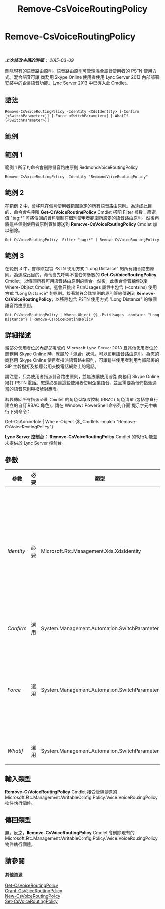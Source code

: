 ﻿---
title: Remove-CsVoiceRoutingPolicy
TOCTitle: Remove-CsVoiceRoutingPolicy
ms:assetid: 3729e908-5c0d-4970-bdff-5869ba2082c9
ms:mtpsurl: https://technet.microsoft.com/zh-tw/library/JJ204799(v=OCS.15)
ms:contentKeyID: 49290579
ms.date: 08/10/2015
mtps_version: v=OCS.15
ms.translationtype: HT
---

# Remove-CsVoiceRoutingPolicy

 

_**上次修改主題的時間：** 2015-03-09_

刪除現有的語音路由原則。語音路由原則可管理混合語音使用者的 PSTN 使用方式。混合語音可讓 商務用 Skype Online 使用者使用 Lync Server 2013 內部部署安裝中的企業語音功能。Lync Server 2013 中已導入此 Cmdlet。

## 語法

    Remove-CsVoiceRoutingPolicy -Identity <XdsIdentity> [-Confirm [<SwitchParameter>]] [-Force <SwitchParameter>] [-WhatIf [<SwitchParameter>]]

## 範例

## 範例 1

範例 1 所示的命令會刪除語音路由原則 RedmondVoiceRoutingPolicy

    Remove-CsVoiceRoutingPolicy -Identity "RedmondVoiceRoutingPolicy"

## 範例 2

在範例 2 中，會移除在個別使用者範圍設定的所有語音路由原則。為達成此目的，命令會先呼叫 **Get-CsVoiceRoutingPolicy** Cmdlet 搭配 Filter 參數；篩選值 "tag:\*" 可將傳回的資料限制在個別使用者範圍所設定的語音路由原則。然後再將這些個別使用者原則管線傳送到 **Remove-CsVoiceRoutingPolicy** Cmdlet 加以刪除。

    Get-CsVoiceRoutingPolicy -Filter "tag:*" | Remove-CsVoiceRoutingPolicy

## 範例 3

在範例 3 中，會移除包含 PSTN 使用方式 "Long Distance" 的所有語音路由原則。為達成此目的，命令會先呼叫不含任何參數的 **Get-CsVoiceRoutingPolicy** Cmdlet，以傳回所有可用語音路由原則的集合。然後，此集合會管線傳送到 Where-Object Cmdlet，這會只挑出 PstnUsages 屬性中包含 (-contains) 使用方式 "Long Distance" 的原則。接著將符合該準則的原則管線傳送到 **Remove-CsVoiceRoutingPolicy**，以移除包含 PSTN 使用方式 "Long Distance" 的每個語音路由原則。

    Get-CsVoiceRoutingPolicy | Where-Object {$_.PstnUsages -contains "Long Distance"} | Remove-CsVoiceRoutingPolicy

## 詳細描述

當部分使用者位於內部部署版的 Microsoft Lync Server 2013 且其他使用者位於 商務用 Skype Online 時，就屬於「混合」狀況，可以使用語音路由原則。為您的 商務用 Skype Online 使用者指派語音路由原則，可讓這些使用者利用內部部署的 SIP 主幹撥打及接聽公用交換電話網路上的電話。

請注意，只為使用者指派語音路由原則，並無法讓使用者從 商務用 Skype Online 撥打 PSTN 電話。您還必須讓這些使用者使用企業語音，並且需要為他們指派適當的語音原則與撥號對應表。

若要傳回所有指派至此 Cmdlet 的角色型存取控制 (RBAC) 角色清單 (包括您自行建立的自訂 RBAC 角色)，請在 Windows PowerShell 命令列介面 提示字元中執行下列命令：

Get-CsAdminRole | Where-Object {$\_.Cmdlets –match "Remove-CsVoiceRoutingPolicy"}

**Lync Server 控制台：** **Remove-CsVoiceRoutingPolicy** Cmdlet 的執行功能並未提供於 Lync Server 控制台。

## 參數


<table>
<colgroup>
<col style="width: 25%" />
<col style="width: 25%" />
<col style="width: 25%" />
<col style="width: 25%" />
</colgroup>
<thead>
<tr class="header">
<th>參數</th>
<th>必要</th>
<th>類型</th>
<th>說明</th>
</tr>
</thead>
<tbody>
<tr class="odd">
<td><p><em>Identity</em></p></td>
<td><p>必要</p></td>
<td><p>Microsoft.Rtc.Management.Xds.XdsIdentity</p></td>
<td><p>要移除之語音路由原則的唯一識別碼。若要「移除」全域原則，請使用下列語法：</p>
<p>-Identity global</p>
<p>請注意，此參數實際上不會移除全域原則，而是將該原則中的所有屬性重設為其預設值。</p>
<p>若要移除個別使用者原則，請使用類似下列的語法：</p>
<p>-Identity &quot;RedmondVoiceRoutingPolicy&quot;</p>
<p>在指定原則 Identity 時不能使用萬用字元。</p></td>
</tr>
<tr class="even">
<td><p><em>Confirm</em></p></td>
<td><p>選用</p></td>
<td><p>System.Management.Automation.SwitchParameter</p></td>
<td><p>在執行命令前先提示確認。</p></td>
</tr>
<tr class="odd">
<td><p><em>Force</em></p></td>
<td><p>選用</p></td>
<td><p>System.Management.Automation.SwitchParameter</p></td>
<td><p>若此參數已存在，即使原則目前已指派給至少一位使用者，也將會自動移除。</p>
<p>若此參數不存在，則 <strong>Remove-CsVoiceRoutingPolicy</strong> Cmdlet 就不會自動移除已指派給至少一位使用者的個別使用者原則。但是會顯示確認提示，詢問您是否確定要移除該原則。您必須回答是 (按下 Y 鍵)，命令才會繼續並移除該原則。</p></td>
</tr>
<tr class="even">
<td><p><em>WhatIf</em></p></td>
<td><p>選用</p></td>
<td><p>System.Management.Automation.SwitchParameter</p></td>
<td><p>說明執行命令時若不實際執行命令的後果。</p></td>
</tr>
</tbody>
</table>


## 輸入類型

**Remove-CsVoiceRoutingPolicy** Cmdlet 接受管線傳送的 Microsoft.Rtc.Management.WritableConfig.Policy.Voice.VoiceRoutingPolicy 物件執行個體。

## 傳回類型

無。反之，**Remove-CsVoiceRoutingPolicy** Cmdlet 會刪除現有的 Microsoft.Rtc.Management.WritableConfig.Policy.Voice.VoiceRoutingPolicy 物件執行個體。

## 請參閱

#### 其他資源

[Get-CsVoiceRoutingPolicy](get-csvoiceroutingpolicy.md)  
[Grant-CsVoiceRoutingPolicy](grant-csvoiceroutingpolicy.md)  
[New-CsVoiceRoutingPolicy](new-csvoiceroutingpolicy.md)  
[Set-CsVoiceRoutingPolicy](set-csvoiceroutingpolicy.md)

